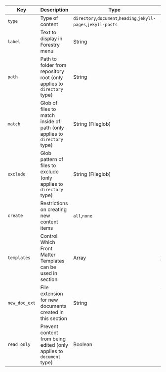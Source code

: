 | Key | Description | Type | Default |
| --- | --- | --- | --- |
| `type` | Type of content | `directory`,`document`,`heading`,`jekyll-pages`,`jekyll-posts` | `directory` |
| `label` | Text to display in Forestry menu | String | N/A |
| `path` | Path to folder from repository root (only applies to `directory` type) | String | N/A |
| `match` | Glob of files to match inside of path (only applies to `directory` type) | String (Fileglob) | `**/*` |
| `exclude` | Glob pattern of files to exclude (only applies to `directory` type) | String (Fileglob) | None |
| `create` | Restrictions on creating new content items | `all`,`none` | `all` |
| `templates` | Control Which Front Matter Templates can be used in section | Array | All templates |
| `new_doc_ext` | File extension for new documents created in this section | String | Value of **New File Format** in Forestry Settings |
| `read_only` | Prevent content from being edited (only applies to `document` type) | Boolean | `false` |